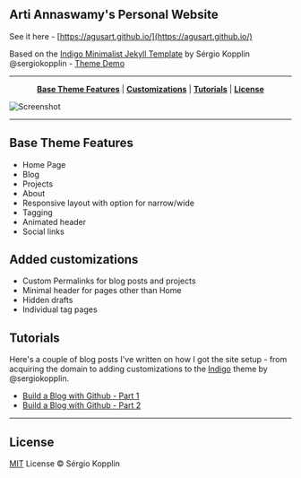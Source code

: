 ## Arti Annaswamy's Personal Website 

See it here - [https://agusart.github.io/](https://agusart.github.io/)

Based on the [Indigo Minimalist Jekyll Template](https://github.com/sergiokopplin/indigo) by Sérgio Kopplin @sergiokopplin - [Theme Demo](http://sergiokopplin.github.io/indigo/)

***

<p align="center">
    <b><a href="README.md#base-theme-features">Base Theme Features</a></b>
    |
    <b><a href="README.md#added-customizations">Customizations</a></b>
    |
    <b><a href="README.md#tutorials">Tutorials</a></b>
    |
    <b><a href="README.md#license">License</a></b>
</p>

![Screenshot](https://raw.githubusercontent.com/aannasw/aannasw.github.io/master/screen-shot.png)

---

## Base Theme Features

- Home Page
- Blog
- Projects
- About
- Responsive layout with option for narrow/wide
- Tagging
- Animated header
- Social links

## Added customizations
- Custom Permalinks for blog posts and projects
- Minimal header for pages other than Home
- Hidden drafts
- Individual tag pages

## Tutorials

Here's a couple of blog posts I've written on how I got the site setup - from acquiring the domain to adding customizations to the [Indigo](https://github.com/sergiokopplin/indigo) theme by @sergiokopplin.

- [Build a Blog with Github - Part 1](http://artiannaswamy.com/build-a-github-blog-part-1)
- [Build a Blog with Github - Part 2](http://artiannaswamy.com/build-a-github-blog-part-2)

---

## License

[MIT](http://kopplin.mit-license.org/) License © Sérgio Kopplin
